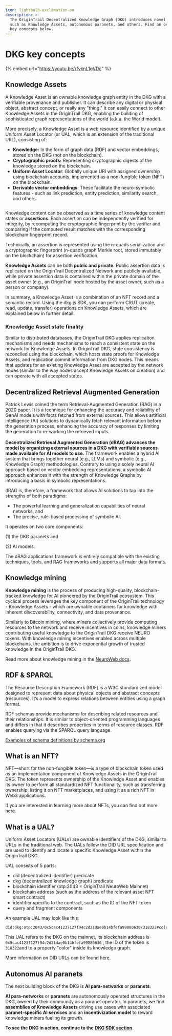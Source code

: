 ```yaml
---
icon: lightbulb-exclamation-on
description: >-
  The OriginTrail Decentralized Knowledge Graph (DKG) introduces novel concepts,
  such as Knowledge Assets, autonomous paranets, and others. Find an overview of
  key concepts below.
---
```


# DKG key concepts

{% embed url="https://youtu.be/rfvknL1gVDc" %}

## Knowledge Assets

A Knowledge Asset is an ownable knowledge graph entity in the DKG with a verifiable provenance and publisher. It can describe any digital or physical object, abstract concept, or really any "thing." It can easily connect to other Knowledge Assets in the OriginTrail DKG, enabling the building of sophisticated graph representations of the world (a.k.a. the World model).

More precisely, a Knowledge Asset is a web resource identified by a unique Uniform Asset Locator (or UAL, which is an extension of the traditional URL), consisting of:

* **Knowledge:** In the form of graph data (RDF) and vector embeddings, stored on the DKG (not on the blockchain).
* **Cryptographic proofs:** Representing cryptographic digests of the knowledge stored on the blockchain.
* **Uniform Asset Locator**: Globally unique URI with assigned ownership using blockchain accounts, implemented as a non-fungible token (NFT) on the blockchain.
* **Derivable vector embeddings**: These facilitate the neuro-symbolic features - such as link prediction, entity prediction, similarity search, and others.



<figure><img src="../../.gitbook/assets/Screenshot 2024-06-13 at 22.59.48.png" alt=""><figcaption></figcaption></figure>

Knowledge content can be observed as a time series of knowledge content states or **assertions**. Each assertion can be independently verified for integrity, by recomputing the cryptographic fingerprint by the verifier and comparing if the computed result matches with the corresponding blockchain fingerprint record.

Technically, an assertion is represented using the n-quads serialization and a cryptographic fingerprint (n-quads graph Merkle root, stored immutably on the blockchain) for assertion verification.

**Knowledge Assets** can be both **public and private.** Public assertion data is replicated on the OriginTrail Decentralized Network and publicly available, while private assertion data is contained within the private domain of the asset owner (e.g., an OriginTrail node hosted by the asset owner, such as a person or company).

In summary, a Knowledge Asset is a combination of an NFT record and a semantic record. Using the dkg.js SDK, you can perform CRUT (create, read, update, transfer) operations on Knowledge Assets, which are explained below in further detail.

### Knowledge Asset state finality

Similar to distributed databases, the OriginTrail DKG applies replication mechanisms and needs mechanisms to reach a consistent state on the network for Knowledge Assets. In OriginTrail DKG, state consistency is reconciled using the blockchain, which hosts state proofs for Knowledge Assets, and replication commit information from DKG nodes. This means that updates for an existing Knowledge Asset are accepted by the network nodes (similar to the way nodes accept Knowledge Assets on creation) and can operate with all accepted states.

## Decentralized Retrieval Augmented Generation

Patrick Lewis coined the term Retrieval-Augmented Generation (RAG) in a [2020 paper](https://arxiv.org/pdf/2005.11401.pdf). It is a technique for enhancing the accuracy and reliability of GenAI models with facts fetched from external sources. This allows artificial intelligence (AI) solutions to dynamically fetch relevant information before the generation process, enhancing the accuracy of responses by limiting the generation to re-working the retrieved inputs. \
\
**Decentralized Retrieval Augmented Generation (dRAG) advances the model by organizing external sources in a DKG with verifiable sources made available for AI models to use.** The framework enables a hybrid AI system that brings together neural (e.g., LLMs) and symbolic (e.g., Knowledge Graph) methodologies. Contrary to using a solely neural AI approach based on vector embedding representations, a symbolic AI approach enhances it with the strength of Knowledge Graphs by introducing a basis in symbolic representations.

dRAG is, therefore, a framework that allows AI solutions to tap into the strengths of both paradigms:&#x20;

* The powerful learning and generalization capabilities of neural networks, and&#x20;
* The precise, rule-based processing of symbolic AI.&#x20;

It operates on two core components:

(1) the DKG paranets and&#x20;

(2) AI models.&#x20;

The dRAG applications framework is entirely compatible with the existing techniques, tools, and RAG frameworks and supports all major data formats.&#x20;

## Knowledge mining

**Knowledge mining** is the process of producing high-quality, blockchain-tracked knowledge for AI pioneered by the OriginTrail ecosystem. This cyclical process leverages the key component of the OriginTrail technology - Knowledge Assets - which are ownable containers for knowledge with inherent discoverability, connectivity, and data provenance.

Similarly to Bitcoin mining, where miners collectively provide computing resources to the network and receive incentives in coins, knowledge miners contributing useful knowledge to the OriginTrail DKG receive NEURO tokens. With knowledge mining incentives enabled across multiple blockchains, the ambition is to drive exponential growth of trusted knowledge in the OriginTrail DKG.

Read more about knowledge mining in the [NeuroWeb docs](https://docs.neuroweb.ai/knowledge-mining).

## RDF & SPARQL

The Resource Description Framework (RDF) is a W3C standardized model designed to represent data about physical objects and abstract concepts (resources). It’s a model to express relations between entities using a graph format.

RDF schemas provide mechanisms for describing related resources and their relationships. It is similar to object-oriented programming languages and differs in that it describes properties in terms of resource classes. RDF enables querying via the SPARQL query language.

[Examples of schema definitions by schema.org](https://schema.org/docs/schemas.html)

## What is an NFT?

NFT—short for the non-fungible token—is a type of blockchain token used as an implementation component of Knowledge Assets in the OriginTrail DKG. The token represents ownership of the Knowledge Asset and enables its owner to perform all standardized NFT functionality, such as transferring ownership, listing it on NFT marketplaces, and using it as a rich NFT in Web3 applications.

If you are interested in learning more about NFTs, you can find out more [here](https://en.wikipedia.org/wiki/Non-fungible_token).

## What is a UAL?

Uniform Asset Locators (UALs) are ownable identifiers of the DKG, similar to URLs in the traditional web. The UALs follow the DID URL specification and are used to identify and locate a specific Knowledge Asset within the OriginTrail DKG.&#x20;

UAL consists of 5 parts:

* did (decentralized identifier) predicate
* dkg (decentralized knowledge graph) predicate
* blockchain identifier (otp:2043 = OriginTrail NeuroWeb Mainnet)
* blockchain address (such as the address of the relevant asset NFT smart contract)
* identifier specific to the contract, such as the ID of the NFT token
* query and fragment components

An example UAL may look like this:

```
did:dkg:otp:2043/0x5cac41237127f94c2d21dae0b14bfefa99880630/318322#color
```

This UAL refers to the DKG on the mainnet, its blockchain address is `0x5cac41237127f94c2d21dae0b14bfefa99880630` , the ID of the token is `318322`and to a property "color" inside its knowledge graph.

More information on DID URLs can be found [here](https://www.w3.org/TR/did-core/#did-url-syntax).

## Autonomus AI paranets

The next building block of the DKG is **AI para-networks** or **paranets**.

**AI para-networks** or **paranets** are autonomously operated structures in the DKG, owned by their community as a paranet operator. In paranets, we find **assemblies of Knowledge Assets** driving use cases with associated **paranet-specific AI services** and an **incentivization model** to reward knowledge miners fueling its growth.&#x20;

**To see the DKG in action, continue to the** [**DKG SDK section**](./)**.**
